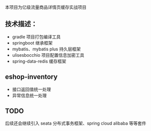 本项目为亿级流量商品详情页缓存实战项目

## 技术描述：

- gradle 项目打包编译工具
- springboot 继承框架
- mybatis、mybatis plus 持久层框架
- ulisesbocchio 项目配置信息加密工具
- spring-data-redis 缓存框架

## eshop-inventory
- 接口返回值统一处理
- 异常信息统一处理

## TODO

后续还会继续引入 seata 分布式事务框架、spring cloud alibaba 等等套件

